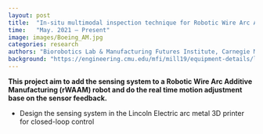 ```yaml
---
layout: post
title:  "In-situ multimodal inspection technique for Robotic Wire Arc Additive Manufacturing (rWAAM)"
time:   "May. 2021 – Present"
image: images/Boeing_AM.jpg
categories: research
authors: "Biorobotics Lab & Manufacturing Futures Institute, Carnegie Mellon University"
background: "https://engineering.cmu.edu/mfi/mill19/equipment-details/lincoln-electric-sculptprint-rnd.html"
---
```

**This project aim to add the sensing system to a Robotic Wire Arc Additive Manufacturing (rWAAM) robot and do the real time motion adjustment base on the sensor feedback.**
- Design the sensing system in the Lincoln Electric arc metal 3D printer for closed-loop control